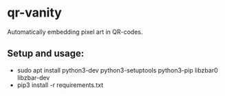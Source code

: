 # qr-vanity
Automatically embedding pixel art in QR-codes.

## Setup and usage:
- sudo apt install python3-dev python3-setuptools python3-pip libzbar0 libzbar-dev
- pip3 install -r requirements.txt
